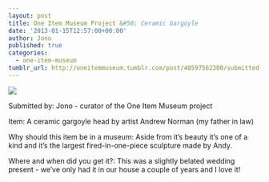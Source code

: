 ```yaml
---
layout: post
title: One Item Museum Project &#58; Ceramic Gargoyle
date: '2013-01-15T12:57:00+00:00'
author: Jono
published: true
categories:
  - one-item-museum
tumblr_url: http://oneitemmuseum.tumblr.com/post/40597562300/submitted-by-jono-curator-of-the-one-item
---
```

<img src="http://ellis.scot/uploads/2013/01/gargoyle.jpg" />

Submitted by: Jono - curator of the One Item Museum project

Item: A ceramic gargoyle head by artist Andrew Norman (my father in law)

Why should this item be in a museum: Aside from it’s beauty it’s one of a kind and it’s the largest fired-in-one-piece sculpture made by Andy.

Where and when did you get it?: This was a slightly belated wedding present - we’ve only had it in our house a couple of years and I love it!
